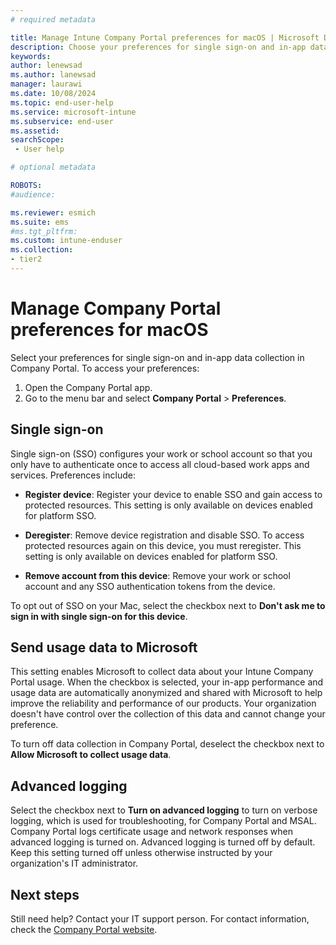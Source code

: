 ```yaml
---
# required metadata

title: Manage Intune Company Portal preferences for macOS | Microsoft Docs
description: Choose your preferences for single sign-on and in-app data collection in Company Portal for macOS.  
keywords:
author: lenewsad
ms.author: lanewsad
manager: laurawi
ms.date: 10/08/2024
ms.topic: end-user-help
ms.service: microsoft-intune
ms.subservice: end-user
ms.assetid:
searchScope:
 - User help

# optional metadata

ROBOTS:  
#audience:

ms.reviewer: esmich
ms.suite: ems
#ms.tgt_pltfrm:
ms.custom: intune-enduser
ms.collection:
- tier2
---
```


# Manage Company Portal preferences for macOS 

Select your preferences for single sign-on and in-app data collection in Company Portal. To access your preferences:  

1. Open the Company Portal app.
2. Go to the menu bar and select **Company Portal** > **Preferences**.   

## Single sign-on   

Single sign-on (SSO) configures your work or school account so that you only have to authenticate once to access all cloud-based work apps and services. Preferences include:  

* **Register device**: Register your device to enable SSO and gain access to protected resources. This setting is only available on devices enabled for platform SSO.  

* **Deregister**: Remove device registration and disable SSO. To access protected resources again on this device, you must reregister. This setting is only available on devices enabled for platform SSO.  

* **Remove account from this device**: Remove your work or school account and any SSO authentication tokens from the device.  

To opt out of SSO on your Mac, select the checkbox next to **Don't ask me to sign in with single sign-on for this device**.  

## Send usage data to Microsoft    

This setting enables Microsoft to collect data about your Intune Company Portal usage. When the checkbox is selected, your in-app performance and usage data are automatically anonymized and shared with Microsoft to help improve the reliability and performance of our products. Your organization doesn't have control over the collection of this data and cannot change your preference.  

To turn off data collection in Company Portal, deselect the checkbox next to **Allow Microsoft to collect usage data**.  

## Advanced logging

Select the checkbox next to **Turn on advanced logging** to turn on verbose logging, which is used for troubleshooting, for Company Portal and MSAL.  Company Portal logs certificate usage and network responses when advanced logging is turned on. Advanced logging is turned off by default. Keep this setting turned off unless otherwise instructed by your organization's IT administrator.    

## Next steps  

Still need help? Contact your IT support person. For contact information, check the [Company Portal website](https://go.microsoft.com/fwlink/?linkid=2010980).
